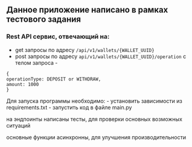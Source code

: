 ## Данное приложение написано в рамках тестового задания 

### Rest API сервис, отвечающий на:
* get запросы по адресу `/api/v1/wallets/{WALLET_UUID}`
* post запросы по адресу `api/v1/wallets/{WALLET_UUID}/operation` c телом запроса -
```
{
operationType: DEPOSIT or WITHDRAW,
amount: 1000
}
```

<p>Для запуска программы необходимо:
- установить зависимости из requirements.txt
- запустить код в файле main.py
</p>

<p>на эндпоинты написаны тесты, для проверки основных возможных ситуаций
</p>
<p>основные функции асинхронны, для улучшения производительности
</p>



